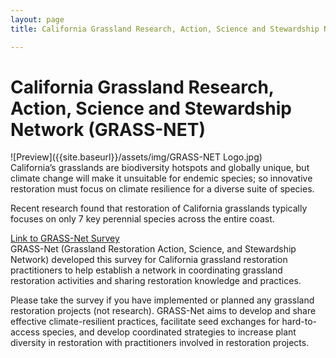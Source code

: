 ```yaml
---
layout: page
title: California Grassland Research, Action, Science and Stewardship Network (GRASS-NET)

---
```


# California Grassland Research, Action, Science and Stewardship Network (GRASS-NET)
![Preview]({{site.baseurl}}/assets/img/GRASS-NET Logo.jpg)  
California’s grasslands are biodiversity hotspots and globally unique, but climate change will make it unsuitable for endemic species; so innovative restoration must focus on climate resilience for a diverse suite of species.  


Recent research found that restoration of California grasslands typically focuses on only 7 key perennial species across the entire coast. 


[Link to GRASS-Net Survey](https://humboldt.qualtrics.com/jfe/form/SV_0kQu8MBZ54YXdFc)  
GRASS-Net (Grassland Restoration Action, Science, and Stewardship Network) developed this survey for California grassland restoration practitioners to help establish a network in coordinating grassland restoration activities and sharing restoration knowledge and practices.  

Please take the survey if you have implemented or planned any grassland restoration projects (not research). GRASS-Net aims to develop and share effective climate-resilient practices, facilitate seed exchanges for hard-to-access species, and develop coordinated strategies to increase plant diversity in restoration with practitioners involved in restoration projects.  
